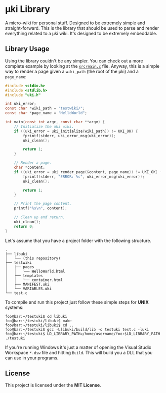 # μki Library

A micro-wiki for personal stuff. Designed to be extremely simple and
straight-forward. This is the library that should be used to parse and render
everything related to a μki wiki. It's designed to be extremely embeddable.


## Library Usage

Using the library couldn't be any simpler. You can check out a more complete
example by looking at the [`src/main.c`](/src/main.c) file. Anyway, this is
a simple way to render a page given a `wiki_path` (the root of the μki) and
a `page_name`:

```c
#include <stdio.h>
#include <stdlib.h>
#include "uki.h"

int uki_error;
const char *wiki_path = "testwiki/";
const char *page_name = "HelloWorld";

int main(const int argc, const char **argv) {
	// Initialize the uki wiki.
	if ((uki_error = uki_initialize(wiki_path)) != UKI_OK) {
		fprintf(stderr, uki_error_msg(uki_error));
		uki_clean();

		return 1;
	}

	// Render a page.
	char *content;
	if ((uki_error = uki_render_page(&content, page_name)) != UKI_OK) {
		fprintf(stderr, "ERROR: %s", uki_error_msg(uki_error));
		uki_clean();

		return 1;
	}

	// Print the page content.
	printf("%s\n", content);

	// Clean up and return.
	uki_clean();
	return 0;
}
```

Let's assume that you have a project folder with the following structure.

```
.
├── libuki
│   └── (this repository)
├── testwiki
│   ├── pages
│   │   └── HelloWorld.html
│   ├── templates
│   │   └── container.html
│   ├── MANIFEST.uki
│   └── VARIABLES.uki
└── test.c
```

To compile and run this project just follow these simple steps for **UNIX**
systems:

```console
foo@bar:~/testuki$ cd libuki
foo@bar:~/testuki/libuki$ make
foo@bar:~/testuki/libuki$ cd ..
foo@bar:~/testuki$ gcc -Llibuki/build/lib -o testuki test.c -luki
foo@bar:~/testuki$ LD_LIBRARY_PATH=/home/username/foo:$LD_LIBRARY_PATH ./testuki
```

If you're running Windows it's just a matter of opening the Visual Studio
Workspace `*.dsw` file and hitting `Build`. This will build you a DLL that
you can use in your programs.


## License

This project is licensed under the **MIT License**.
